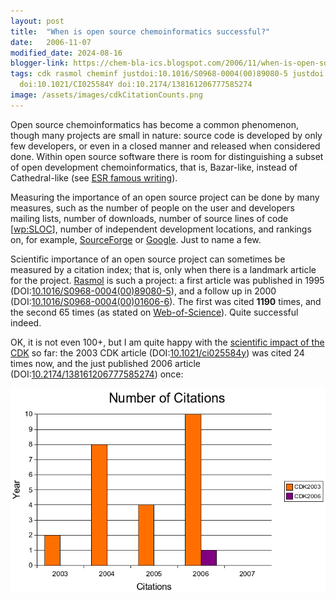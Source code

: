 ```yaml
---
layout: post
title:  "When is open source chemoinformatics successful?"
date:   2006-11-07
modified_date: 2024-08-16
blogger-link: https://chem-bla-ics.blogspot.com/2006/11/when-is-open-source-chemoinformatics.html
tags: cdk rasmol cheminf justdoi:10.1016/S0968-0004(00)89080-5 justdoi:10.1016/S0968-0004(00)01606-6
  doi:10.1021/CI025584Y doi:10.2174/138161206777585274
image: /assets/images/cdkCitationCounts.png
---
```


Open source chemoinformatics has become a common phenomenon, though many projects are small in nature:
source code is developed by only few developers, or even in a closed manner and released when considered
done. Within open source software there is room for distinguishing a subset of open development
chemoinformatics, that is, Bazar-like, instead of Cathedral-like (see
[ESR famous writing](http://catb.org/esr/writings/cathedral-bazaar/cathedral-bazaar/)).

Measuring the importance of an open source project can be done by many measures, such as the number of people
on the user and developers mailing lists, number of downloads, number of source lines of code
[[wp:SLOC](http://en.wikipedia.org/wiki/Source_lines_of_code)], number of independent development locations,
and rankings on, for example, [SourceForge](http://www.sourceforge.net/) or [Google](http://www.google.com/).
Just to name a few.

Scientific importance of an open source project can sometimes be measured by a citation index; that is, only
when there is a landmark article for the project. [Rasmol](http://www.umass.edu/microbio/rasmol/index2.htm)
is such a project: a first article was published in 1995 (DOI:[10.1016/S0968-0004(00)89080-5](https://doi.org/10.1016/S0968-0004(00)89080-5)),
and a follow up in 2000 (DOI:[10.1016/S0968-0004(00)01606-6](https://doi.org/10.1016/S0968-0004(00)01606-6)).
The first was cited **1190** times, and the second 65 times (as stated on [Web-of-Science](http://www.isiknowledge.com/wos/)).
Quite successful indeed.

OK, it is not even 100+, but I am quite happy with the [scientific impact of the CDK](http://wiki.cubic.uni-koeln.de/cdkwiki/doku.php?id=literature)
so far: the 2003 CDK article (DOI:[10.1021/ci025584y](https://doi.org/10.1021/ci025584y)) was cited 24 times
now, and the just published 2006 article (DOI:[10.2174/138161206777585274](https://doi.org/10.2174/138161206777585274))
once:

![](/assets/images/cdkCitationCounts.png)
